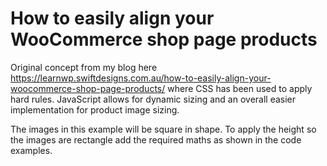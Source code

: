 # How to easily align your WooCommerce shop page products

Original concept from my blog here https://learnwp.swiftdesigns.com.au/how-to-easily-align-your-woocommerce-shop-page-products/ where CSS has been used to apply hard rules. JavaScript allows for dynamic sizing and an overall easier implementation for product image sizing.

The images in this example will be square in shape. To apply the height so the images are rectangle add the required maths as shown in the code examples. 

